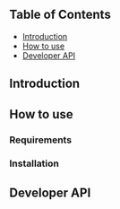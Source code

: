 ## Table of Contents
- [Introduction](#introduction)
- [How to use](#how-to-use)
- [Developer API](#developer-api)

## Introduction

## How to use

### Requirements

### Installation

## Developer API
